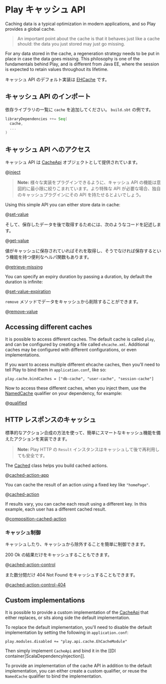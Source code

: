 <!--- Copyright (C) 2009-2015 Typesafe Inc. <http://www.typesafe.com> -->
<!--
# The Play cache API
-->
# Play キャッシュ API

Caching data is a typical optimization in modern applications, and so Play provides a global cache.

> An important point about the cache is that it behaves just like a cache should: the data you just stored may just go missing.

For any data stored in the cache, a regeneration strategy needs to be put in place in case the data goes missing. This philosophy is one of the fundamentals behind Play, and is different from Java EE, where the session is expected to retain values throughout its lifetime. 

<!--
The default implementation of the Cache API uses [EHCache](http://ehcache.org/).
-->
キャッシュ API のデフォルト実装は [EHCache](http://ehcache.org/) です。

<!--
## Importing the Cache API
-->
## キャッシュ API のインポート

<!--
Add `cache` into your dependencies list. For example, in `build.sbt`:
-->
依存ライブラリの一覧に `cache` を追加してください。 `build.sbt` の例です。

```scala
libraryDependencies ++= Seq(
  cache,
  ...
)
```

<!--
## Accessing the Cache API
-->
## キャッシュ API へのアクセス

<!--
The cache API is provided by the [CacheApi](api/scala/play/api/cache/CacheApi.html) object, and can be injected into your component like any other dependency.  For example:
-->
キャッシュ API は [CacheApi](api/scala/play/api/cache/CacheApi.html) オブジェクトとして提供されています。

@[inject](code/ScalaCache.scala)

<!--
> **Note:** The API is intentionally minimal to allow several implementation to be plugged in. If you need a more specific API, use the one provided by your Cache plugin.
-->
> **Note:** 様々な実装をプラグインできるように、キャッシュ API の機能は意図的に最小限に絞りこまれています。より特殊な API が必要な場合、独自のキャッシュプラグインにその API を持たせるとよいでしょう。

Using this simple API you can either store data in cache:

@[set-value](code/ScalaCache.scala)

<!--
And then retrieve it later:
-->
そして、保存したデータを後で取得するためには、次のようなコードを記述します。

@[get-value](code/ScalaCache.scala)

<!--
There is also a convenient helper to retrieve from cache or set the value in cache if it was missing:
-->
値がキャッシュに保存されていればそれを取得し、そうでなければ保存するという機能を持つ便利なヘルパ関数もあります。

@[retrieve-missing](code/ScalaCache.scala)

You can specify an expiry duration by passing a duration, by default the duration is infinite:

@[set-value-expiration](code/ScalaCache.scala)

<!--
To remove an item from the cache use the `remove` method:
-->
`remove` メソッドでデータをキャッシュから削除することができます。

@[remove-value](code/ScalaCache.scala)

## Accessing different caches

It is possible to access different caches.  The default cache is called `play`, and can be configured by creating a file called `ehcache.xml`.  Additional caches may be configured with different configurations, or even implementations.

If you want to access multiple different ehcache caches, then you'll need to tell Play to bind them in `application.conf`, like so:

    play.cache.bindCaches = ["db-cache", "user-cache", "session-cache"]

Now to access these different caches, when you inject them, use the [NamedCache](api/java/play/cache/NamedCache.html) qualifier on your dependency, for example:

@[qualified](code/ScalaCache.scala)

<!--
## Caching HTTP responses
-->
## HTTP レスポンスのキャッシュ

<!--
You can easily create smart cached actions using standard Action composition. 
-->
標準的なアクション合成の方法を使って、簡単にスマートなキャッシュ機能を備えたアクションを実装できます。

<!--
> **Note:** Play HTTP `Result` instances are safe to cache and reuse later.
-->
> **Note:** Play HTTP の `Result` インスタンスはキャッシュして後で再利用しても安全です。

The [Cached](api/scala/play/api/cache/Cached.html) class helps you build cached actions.

@[cached-action-app](code/ScalaCache.scala)

You can cache the result of an action using a fixed key like `"homePage"`.

@[cached-action](code/ScalaCache.scala)

If results vary, you can cache each result using a different key. In this example, each user has a different cached result.

@[composition-cached-action](code/ScalaCache.scala)

<!--
### Control caching
-->
### キャッシュ制御

<!--
You can easily control what you want to cache or what you want to exclude from the cache.
-->
キャッシュしたり、キャッシュから除外することを簡単に制御できます。

<!--
You may want to only cache 200 Ok results.
-->
200 Ok の結果だけをキャッシュすることもできます。

@[cached-action-control](code/ScalaCache.scala)

<!--
Or cache 404 Not Found only for a couple of minutes
-->
また数分間だけ 404 Not Found をキャッシュすることもできます。

@[cached-action-control-404](code/ScalaCache.scala)

## Custom implementations

It is possible to provide a custom implementation of the [CacheApi](api/scala/play/api/cache/CacheApi.html) that either replaces, or sits along side the default implementation.

To replace the default implementation, you'll need to disable the default implementation by setting the following in `application.conf`:

```
play.modules.disabled += "play.api.cache.EhCacheModule"
```

Then simply implement `CacheApi` and bind it in the [[DI container|ScalaDependencyInjection]].

To provide an implementation of the cache API in addition to the default implementation, you can either create a custom qualifier, or reuse the `NamedCache` qualifier to bind the implementation.
